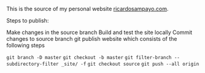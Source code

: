 This is the source of my personal website [ricardosampayo.com][1]. 

Steps to publish:

Make changes in the source branch
Build and test the site locally
Commit changes to source branch
git publish website which consists of the following steps

`git branch -D master`
`git checkout -b master`
`git filter-branch --subdirectory-filter _site/ -f`
`git checkout source`
`git push --all origin`

[1]:http://ricardosampayo.com/